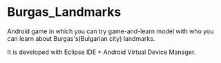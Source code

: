 # Burgas_Landmarks

Android game in which you can try game-and-learn model with who you can learn about Burgas's(Bulgarian city) landmarks.

It is developed with Eclipse IDE + Android Virtual Device Manager.
